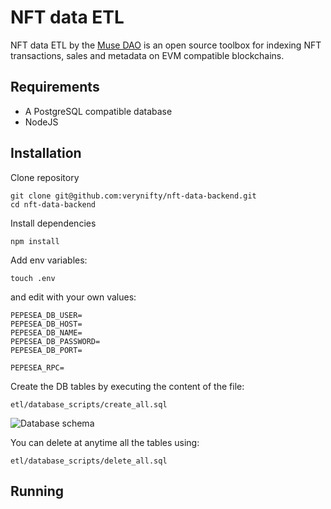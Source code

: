 # NFT data ETL

NFT data ETL by the [Muse DAO](https://musedao.io/) is an open source toolbox for indexing NFT transactions, sales and metadata on EVM compatible blockchains.

## Requirements

* A PostgreSQL compatible database
* NodeJS

## Installation

Clone repository 

```
git clone git@github.com:verynifty/nft-data-backend.git
cd nft-data-backend
```

Install dependencies

```
npm install
```

Add env variables:

```
touch .env
```

and edit with your own values:

```
PEPESEA_DB_USER=
PEPESEA_DB_HOST=
PEPESEA_DB_NAME=
PEPESEA_DB_PASSWORD=
PEPESEA_DB_PORT=

PEPESEA_RPC=
```

Create the DB tables by executing the content of the file:
```
etl/database_scripts/create_all.sql
```

![Database schema](https://github.com/verynifty/nft-data-backend/blob/main/table_summary.png?raw=true)


You can delete at anytime all the tables using:

```
etl/database_scripts/delete_all.sql
```

## Running

